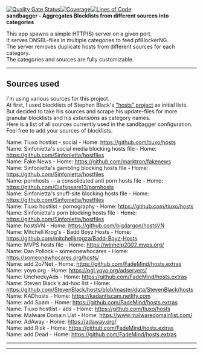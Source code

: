 [![Quality Gate Status](https://sonarcloud.io/api/project_badges/measure?project=Thomas-Walter_sandbagger&metric=alert_status)](https://sonarcloud.io/dashboard?id=Thomas-Walter_sandbagger)[![Coverage](https://sonarcloud.io/api/project_badges/measure?project=Thomas-Walter_sandbagger&metric=coverage)](https://sonarcloud.io/dashboard?id=Thomas-Walter_sandbagger)[![Lines of Code](https://sonarcloud.io/api/project_badges/measure?project=Thomas-Walter_sandbagger&metric=ncloc)](https://sonarcloud.io/dashboard?id=Thomas-Walter_sandbagger)  
**sandbagger - Aggregates Blocklists from different sources into categories**

This app spawns a simple HTTP(S) server on a given port.   
It serves DNSBL-files in multiple categories to feed pfBlockerNG.   
The server removes duplicate hosts from different sources for each category.   
The categories and sources are fully customizable.  

---

## Sources used

I'm using various sources for this project.   
At first, I used blocklists of Stephen Black's ["hosts" project](https://github.com/StevenBlack/hosts/) as initial lists.   
But decided to take his sources and scrape his update-files for more granular blocklists and his *extensions* as category names.  
Here is a list of all sources currently used in the sandbagger configuration. Feel free to add your sources of blocklists.  

Name: Tiuxo hostlist - social - 
Home: https://github.com/tiuxo/hosts  
Name: Sinfonietta's social media blocking hosts file - 
Home: https://github.com/Sinfonietta/hostfiles  
Name: Fake News - 
Home: https://github.com/marktron/fakenews  
Name: Sinfonietta's gambling blocking hosts file - 
Home: https://github.com/Sinfonietta/hostfiles  
Name: pornhosts -- a consolidated anti porn hosts file - 
Home: https://github.com/Clefspeare13/pornhosts  
Name: Sinfonietta's snuff-site blocking hosts file - 
Home: https://github.com/Sinfonietta/hostfiles  
Name: Tiuxo hostlist - pornography - 
Home: https://github.com/tiuxo/hosts  
Name: Sinfonietta's porn blocking hosts file - 
Home: https://github.com/Sinfonietta/hostfiles  
Name: hostsVN - 
Home: https://github.com/bigdargon/hostsVN  
Name: Mitchell Krog's - Badd Boyz Hosts - 
Home: https://github.com/mitchellkrogza/Badd-Boyz-Hosts   
Name: MVPS hosts file - 
Home: https://winhelp2002.mvps.org/   
Name: Dan Pollock – someonewhocares - 
Home: https://someonewhocares.org/hosts/   
Name: add.2o7Net - 
Home: https://github.com/FadeMind/hosts.extras   
Name: yoyo.org - 
Home: https://pgl.yoyo.org/adservers/   
Name: UncheckyAds - 
Home: https://github.com/FadeMind/hosts.extras   
Name: Steven Black's ad-hoc list - 
Home: https://github.com/StevenBlack/hosts/blob/master/data/StevenBlack/hosts   
Name: KADhosts - 
Home: https://kadantiscam.netlify.com   
Name: add.Spam - 
Home: https://github.com/FadeMind/hosts.extras   
Name: Tiuxo hostlist - ads - 
Home: https://github.com/tiuxo/hosts   
Name: Malware Domain List - 
Home: https://www.malwaredomainlist.com/   
Name: AdAway - 
Home: https://adaway.org/   
Name: add.Risk - 
Home: https://github.com/FadeMind/hosts.extras   
Name: add.Dead - 
Home: https://github.com/FadeMind/hosts.extras   

---

---
